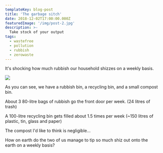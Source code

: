 ```yaml
---
templateKey: blog-post
title: 'The garbage sitch'
date: 2018-12-02T17:00:00.000Z
featuredImage: '/img/post-2.jpg'
description: >-
  Take stock of your output
tags:
  - wastefree
  - pollution
  - rubbish
  - zerowaste
---
```


It's shocking how much rubbish our household shizzes on a weekly basis.

![](/img/post-2.jpg)

As you can see, we have a rubbish bin, a recycling bin, and a small compost bin.

About 3 80-litre bags of rubbish go the front door per week. (24 litres of trash)

A 100-litre recycling bin gets filled about 1.5 times per week (~150 litres of plastic, tin, glass and paper)

The compost I'd like to think is negligible...

How on earth do the two of us manage to tip so much shiz out onto the earth on a weekly basis?

